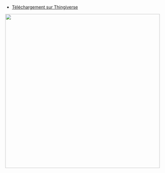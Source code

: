 - [Téléchargement sur Thingiverse](https://www.thingiverse.com/thing:4921738)  

<p align="center">  
  <img src="https://user-images.githubusercontent.com/62854582/164977753-b07a009c-1a1a-456b-bf6e-72c2a4f3c3bd.png" width="500"/>  
</p>
